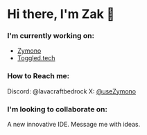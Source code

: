 # Hi there, I'm Zak 👋

### I'm currently working on:
<ul>
  <li><a href="//zymono.com">Zymono</a></li>
<!--   <li><a href="//carbon.toggled.tech">Carbon</a></li> -->
  <li><a href="//toggled.tech">Toggled.tech</a></li>
</ul>

### How to Reach me:

Discord: @lavacraftbedrock
X: [@useZymono](https://twitter.com/useZymono)

### I'm looking to collaborate on:
A new innovative IDE. Message me with ideas.

<!--
**cosmixcom/cosmixcom** is a ✨ _special_ ✨ repository because its `README.md` (this file) appears on your GitHub profile.

Here are some ideas to get you started:

- 🔭 I’m currently working on ...
- 🌱 I’m currently learning ...
- 👯 I’m looking to collaborate on ...
- 🤔 I’m looking for help with ...
- 💬 Ask me about ...
- 📫 How to reach me: ...
- 😄 Pronouns: ...
- ⚡ Fun fact: ...
-->
